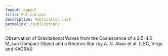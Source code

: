 ```yaml
---
layout: paperl
title: Pulications
description: Publication list
permalink: /publication/
---
```



Observation of Gravitational Waves from the Coalescence of a 2.5-4.5 M_sun Compact Object and a Neutron Star (by A. G. Abac et al. (LSC, Virgo and KAGRA))

